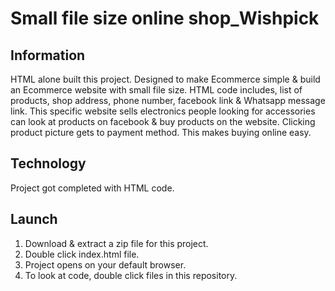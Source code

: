 # Small file size online shop_Wishpick
## Information
HTML alone built this project. Designed to make Ecommerce simple & build an Ecommerce website with small file size. HTML code includes, list of products,  shop address, phone number, facebook link & Whatsapp message link. This specific website sells electronics people looking for accessories can look at products on facebook & buy products on the website. Clicking product picture gets to payment method. This makes buying online easy. 
## Technology
Project got completed  with HTML code.
## Launch
1. Download & extract a zip file for this project.
2. Double click index.html file.
3. Project opens on your default browser. 
4. To look at code, double click files in this repository.
